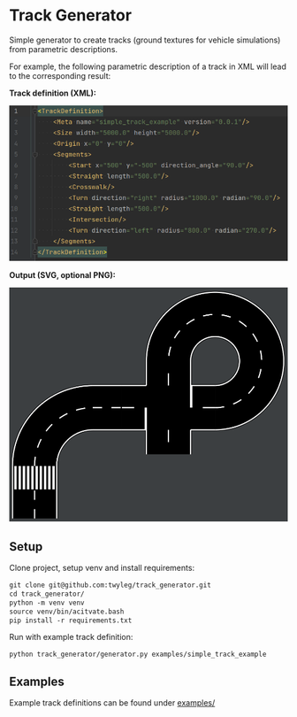 # Track Generator

Simple generator to create tracks (ground textures for vehicle simulations)
from parametric descriptions.

For example, the following parametric description of a track in XML will lead
to the corresponding result:

**Track definition (XML):**

![track definition example](doc/img/track_definition_example_0.png)

**Output (SVG, optional PNG):**

![track output example](doc/img/track_output_example_0.png)

## Setup

Clone project, setup venv and install requirements:

    git clone git@github.com:twyleg/track_generator.git
    cd track_generator/
    python -m venv venv
    source venv/bin/acitvate.bash
    pip install -r requirements.txt

Run with example track definition:

    python track_generator/generator.py examples/simple_track_example

## Examples

Example track definitions can be found under [examples/](examples/)